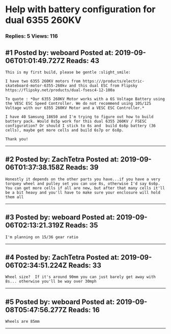# Help with battery configuration for dual 6355 260KV

### Replies: 5 Views: 116

## \#1 Posted by: weboard Posted at: 2019-09-06T01:01:49.727Z Reads: 43

```
This is my first build, please be gentle :slight_smile:

I have two 6355 260KV motors from https:///products/electric-skateboard-motor-6355-260kv and this dual ESC from Flipsky https://flipsky.net/products/dual-fsesc4-12-100a

To quote : *Our 6355 260KV Motor works with a 6S Voltage Battery using the VESC ESC Speed Controller. We do not recommend using 10S/12S Voltage with our 6355 260KV Motor and a VESC ESC Controller.*

I have 40 Samsung 18650 and I'm trying to figure out how to build battery pack. Would 8s5p work for this dual 6355 260KV / FSESC configuration? Or should I stick to 6s and  build 6s6p battery (36 cells), maybe get more cells and build 6s7p or 6s8p. 

Thank you!
```

---
## \#2 Posted by: ZachTetra Posted at: 2019-09-06T01:37:38.158Z Reads: 39

```
Honestly it depends on the other parts you have...if you have a very torquey wheel and pulley set you can use 8s, otherwise I'd say 6s6p.  You can get more cells if all are new, but after that many cells it'll be a bit heavy and you'll have to make sure your enclosure will hold them all
```

---
## \#3 Posted by: weboard Posted at: 2019-09-06T02:13:21.319Z Reads: 35

```
I'm planning on 15/36 gear ratio
```

---
## \#4 Posted by: ZachTetra Posted at: 2019-09-06T02:34:51.224Z Reads: 33

```
Wheel size?  If it's around 90mm you can just barely get away with 8s... otherwise you'll be way over 30mph
```

---
## \#5 Posted by: weboard Posted at: 2019-09-08T05:47:56.277Z Reads: 16

```
Wheels are 85mm
```

---
